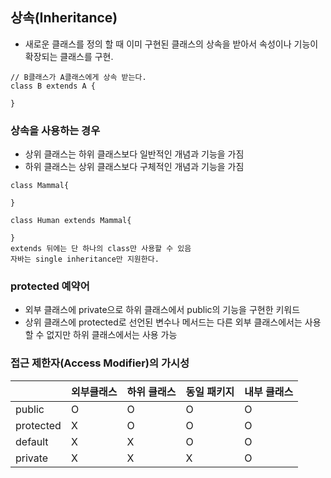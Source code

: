 ## 상속(Inheritance)
 - 새로운 클래스를 정의 할 때 이미 구현된 클래스의 상속을 받아서 속성이나 기능이 확장되는 클래스를 구현.

 ```
// B클래스가 A클래스에게 상속 받는다.
class B extends A {

}
 ```
 
 ### 상속을 사용하는 경우
 - 상위 클래스는 하위 클래스보다 일반적인 개념과 기능을 가짐
 - 하위 클래스는 상위 클래스보다 구체적인 개념과 기능을 가짐
 ```
 class Mammal{
 
 }
 
 class Human extends Mammal{
 
 }
 extends 뒤에는 단 하나의 class만 사용할 수 있음
 자바는 single inheritance만 지원한다.
 ```
 
 ### protected 예약어
 - 외부 클래스에 private으로 하위 클래스에서 public의 기능을 구현한 키워드
 - 상위 클래스에 protected로 선언된 변수나 메서드는 다른 외부 클래스에서는 사용할 수 없지만 하위 클래스에서는 사용 가능
 
 ### 접근 제한자(Access Modifier)의 가시성
||외부클래스|하위 클래스|동일 패키지|내부 클래스|
|------|---|---|---|---|
|public|O|O|O|O|
|protected|X|O|O|O|
|default|X|X|O|O|
|private|X|X|X|O|
